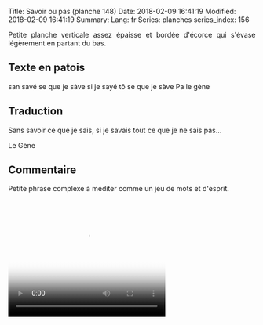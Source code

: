Title: Savoir ou pas (planche 148)
Date: 2018-02-09 16:41:19
Modified: 2018-02-09 16:41:19
Summary: 
Lang: fr
Series: planches
series_index: 156

<p style="text-align:justify;">Petite planche verticale assez épaisse
et bordée d'écorce qui s'évase légèrement en partant du bas.</p>

<figure class="image-block" style="float: right;">
  <img alt="" src="{static}/images/planche_148-2.png">
  <figcaption style="max-width: 264px"></figcaption>
</figure>

## Texte en patois

san savé se que je sàve si je sayé tô se que je sàve Pa le gène

## Traduction

Sans savoir ce que je sais, si je savais tout ce que je ne sais pas…

Le Gène

## Commentaire

Petite phrase complexe à méditer comme un jeu de mots et d'esprit.

<video width="320" height="240" controls
  poster="{static}/images/thumbnails/video_148.jpg">
  <source src="https://d1njpgd0ygatdn.cloudfront.net/video_148.mp4" type="video/mp4">
</video>
